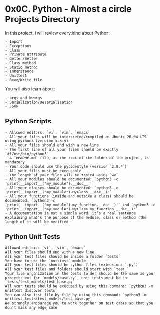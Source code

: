 
# 0x0C. Python - Almost a circle Projects Directory

In this project, i will review everything about Python:
    
    - Import
    - Exceptions
    - Class
    - Private attribute
    - Getter/Setter
    - Class method
    - Static method
    - Inheritance
    - Unittest
    - Read/Write file
You will also learn about:
    
    - args and kwargs
    - Serialization/Deserialization
    - JSON


## Python Scripts
    - Allowed editors: `vi`, `vim`, `emacs`
    - All your files will be interpreted/compiled on Ubuntu 20.04 LTS using python3 (version 3.8.5)
    - All your files should end with a new line
    - The first line of all your files should be exactly `#!/usr/bin/python3`
    - A `README.md` file, at the root of the folder of the project, is mandatory
    - Your code should use the pycodestyle (version `2.8.*`)
    - All your files must be executable
    - The length of your files will be tested using `wc`
    - All your modules should be documented: `python3 -c 'print(__import__("my_module").__doc__)'`
    - All your classes should be documented: `python3 -c 'print(__import__("my_module").MyClass.__doc__)'`
    - All your functions (inside and outside a class) should be documented: `python3 -c 'print(__import__("my_module").my_function.__doc__)'` and `python3 -c 'print(__import__("my_module").MyClass.my_function.__doc__)'`
    - A documentation is not a simple word, it’s a real sentence explaining what’s the purpose of the module, class or method (the length of it will be verified
## Python Unit Tests
    Allowed editors: `vi`, `vim`, `emacs`
    All your files should end with a new line
    All your test files should be inside a folder `tests`
    You have to use the `unittest` module
    All your test files should be python files (extension: `.py`)
    All your test files and folders should start with `test_`
    Your file organization in the tests folder should be the same as your project: ex: for `models/base.py`, unit tests must be in: `tests/test_models/test_base.py`
    All your tests should be executed by using this command: `python3 -m unittest discover tests`
    You can also test file by file by using this command: `python3 -m unittest tests/test_models/test_base.py`
    We strongly encourage you to work together on test cases so that you don’t miss any edge case


